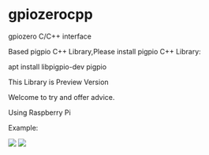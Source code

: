 # gpiozerocpp
gpiozero C/C++ interface

Based pigpio C++ Library,Please install pigpio C++ Library:

apt install libpigpio-dev pigpio

This Library is Preview Version

Welcome to try and offer advice.

Using Raspberry Pi

Example:

<image src=https://github.com/andrew98450/gpiozerocpp/blob/0.1-preview/img/example.png>
  
<image src=https://github.com/andrew98450/gpiozerocpp/blob/0.1-preview/img/example.gif>

